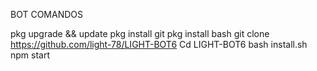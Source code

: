 BOT COMANDOS                                                                        

pkg upgrade && update
pkg install git 
pkg install bash 
git clone https://github.com/light-78/LIGHT-BOT6
Cd LIGHT-BOT6
bash install.sh       npm start                      

